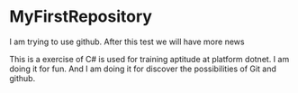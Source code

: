 # MyFirstRepository
I am trying to use github. After this test we will have more news

This is a exercise of C# is used for training aptitude at platform dotnet. I am doing it for fun. And I am doing it for discover the possibilities of Git and github.
